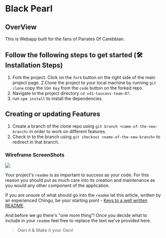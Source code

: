 # Black Pearl

## OverView
This is Webapp built for the fans of Pairates Of Carebbian.

## Follow the following steps to get started (🛠️ Installation Steps)
1. Fork the project.
Click on the `fork` button on the right side of the main project page.
2.Clone the project to your local machine by running `git clone` copy the `SSH Key` from the `code` button on the forked repo.
3. Navigate to the project directory `cd v41-toucans-team-07`.
4. run `npm install` to install the dependencies.



## Creating or updating Features
1. Create a branch of the clone repo using `git branch <name-of-the-new-branch>` in order to work on different features.
2. Check in to the branch using `git checkout <name-of-the-new-branch>` to redirect in that branch.
 



### Wireframe ScreenShots

![](./Pirate%20of%20the%20Carribean%20wireframe.png)




Your project's `readme` is as important to success as your code. For 
this reason you should put as much care into its creation and maintenance
as you would any other component of the application.

If you are unsure of what should go into the `readme` let this article,
written by an experienced Chingu, be your starting point - 
[Keys to a well written README](https://tinyurl.com/yk3wubft).

And before we go there's "one more thing"! Once you decide what to include
in your `readme` feel free to replace the text we've provided here.

> Own it & Make it your Own!
